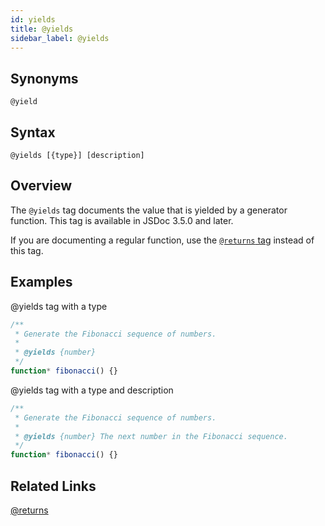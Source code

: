 ```yaml
---
id: yields
title: @yields
sidebar_label: @yields
---
```


## Synonyms

`@yield`

## Syntax

`@yields [{type}] [description]`

## Overview

The `@yields` tag documents the value that is yielded by a generator function. This tag is available in JSDoc 3.5.0 and later.

If you are documenting a regular function, use the [`@returns` tag](./returns.md) instead of this tag.

## Examples

@yields tag with a type

```js
/**
 * Generate the Fibonacci sequence of numbers.
 *
 * @yields {number}
 */
function* fibonacci() {}
```

@yields tag with a type and description

```js
/**
 * Generate the Fibonacci sequence of numbers.
 *
 * @yields {number} The next number in the Fibonacci sequence.
 */
function* fibonacci() {}
```

## Related Links

[@returns](./returns.md)
